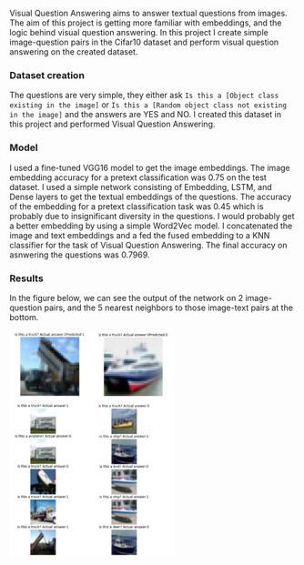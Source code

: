 Visual Question Answering aims to answer textual questions from images. The aim of this project is getting more familiar with embeddings, and the logic behind visual question answering. 
In this project I create simple image-question pairs in the Cifar10 dataset and perform visual question answering on the created dataset.

### Dataset creation
The questions are very simple, they either ask ```Is this a [Object class existing in the image]``` or ```Is this a [Random object class not existing in the image]``` and the answers are YES and NO.
I created this dataset in this project and performed Visual Question Answering.

### Model
I used a fine-tuned VGG16 model to get the image embeddings. The image embedding accuracy for a pretext classification was 0.75 on the test dataset.
I used a simple network consisting of Embedding, LSTM, and Dense layers to get the textual embeddings of the questions. The accuracy of the embedding for a pretext classification task was 0.45 which is probably due to insignificant diversity in the questions. I would probably get a better embedding by using a simple Word2Vec model.
I concatenated the image and text embeddings and a fed the fused embedding to a KNN classifier for the task of Visual Question Answering. The final accuracy on asnwering the questions was 0.7969.

### Results
In the figure below, we can see the output of the network on 2 image-question pairs, and the 5 nearest neighbors to those image-text pairs at the bottom.

<img src="src/VQA.png" data-canonical-src="src/VQA.png" height="400" />
